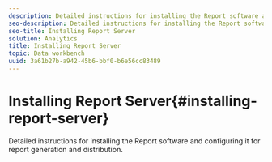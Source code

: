 ```yaml
---
description: Detailed instructions for installing the Report software and configuring it for report generation and distribution.
seo-description: Detailed instructions for installing the Report software and configuring it for report generation and distribution.
seo-title: Installing Report Server
solution: Analytics
title: Installing Report Server
topic: Data workbench
uuid: 3a61b27b-a942-45b6-bbf0-b6e56cc83489
---
```


# Installing Report Server{#installing-report-server}

Detailed instructions for installing the Report software and configuring it for report generation and distribution.

